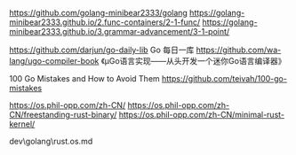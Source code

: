 

https://github.com/golang-minibear2333/golang
https://golang-minibear2333.github.io/2.func-containers/2-1-func/
https://golang-minibear2333.github.io/3.grammar-advancement/3-1-point/


https://github.com/darjun/go-daily-lib
Go 每日一库
https://github.com/wa-lang/ugo-compiler-book
《µGo语言实现——从头开发一个迷你Go语言编译器》

100 Go Mistakes and How to Avoid Them
https://github.com/teivah/100-go-mistakes

https://os.phil-opp.com/zh-CN/
https://os.phil-opp.com/zh-CN/freestanding-rust-binary/
https://os.phil-opp.com/zh-CN/minimal-rust-kernel/

dev\golang\rust.os.md